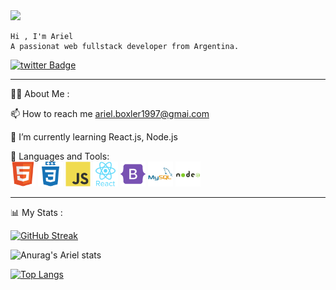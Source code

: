 <div id=""header" aling="center">
    <img src="https://media.giphy.com/media/DBW3BniaWrFo4/giphy.gif" width="200"/>

    Hi , I'm Ariel
    A passionat web fullstack developer from Argentina.
</div>

<div id="header" aling="center">
   <a href="https://twitter.com/ArielBoxler1997" target="_blank">
   <img src="https://img.shields.io/twitter/url?color=blue&logo=twitter&style=for-the-badge&url=ArielBoxler1997"
   alt="twitter Badge"/>
</a>
</div>


---

👨‍💻 About Me :

📫 How to reach me ariel.boxler1997@gmai.com

🌱 I’m currently learning React.js, Node.js



<div id="left">
    🔨 Languages and Tools:
    <div>
        <img src="https://github.com/devicons/devicon/blob/master/icons/html5/html5-original.svg" title="HTML5" alt="HTML5" width="40" height="40">
        <img src="https://github.com/devicons/devicon/blob/master/icons/css3/css3-plain-wordmark.svg" title="CSS3" alt="CSS3" width="40" height="40">
         <img src="https://github.com/devicons/devicon/blob/master/icons/javascript/javascript-original.svg" title="JS" alt="JS" width="40" height="40">
         <img src="https://github.com/devicons/devicon/blob/master/icons/react/react-original-wordmark.svg" title="REACT" alt="REACT" width="40" height="40">
          <img src="https://github.com/devicons/devicon/blob/master/icons/bootstrap/bootstrap-plain.svg" title="BOOTS" alt="BOOTS" width="40" height="40">
           <img src="https://github.com/devicons/devicon/blob/master/icons/mysql/mysql-original-wordmark.svg" title="MYSQL" alt="MYSQL" width="40" height="40">
           <img src="https://github.com/devicons/devicon/blob/master/icons/nodejs/nodejs-original-wordmark.svg" title="NODE" alt="NODE" width="40" height="40">
    </div>
  
</div>


---

 📊 My Stats :
 
 [![GitHub Streak ](https://streak-stats.demolab.com?user=Ariel&locale=es)](https://git.io/streak-stats)
 
 
![Anurag's Ariel stats](https://github-readme-stats.vercel.app/api?username=anuraghazra&show_icons=true&theme=radical)

[![Top Langs](https://github-readme-stats.vercel.app/api/top-langs/?username=anuraghazra&layout=compact)](https://github.com/anuraghazra/github-readme-stats)

